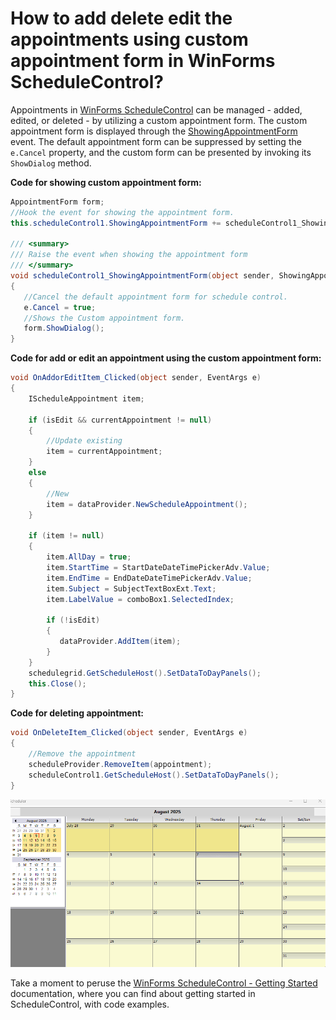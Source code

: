 # How to add delete edit the appointments using custom appointment form in WinForms ScheduleControl?


Appointments in [WinForms ScheduleControl](https://www.syncfusion.com/winforms-ui-controls/scheduler) can be managed - added, edited, or deleted - by utilizing a custom appointment form. The custom appointment form is displayed through the [ShowingAppointmentForm](https://help.syncfusion.com/cr/windowsforms/Syncfusion.Windows.Forms.Schedule.ScheduleControl.html#Syncfusion_Windows_Forms_Schedule_ScheduleControl_ShowingAppointmentForm) event. The default appointment form can be suppressed by setting the `e.Cancel` property, and the custom form can be presented by invoking its `ShowDialog` method.

**Code for showing custom appointment form:**
 
 ```csharp
AppointmentForm form;
//Hook the event for showing the appointment form.
this.scheduleControl1.ShowingAppointmentForm += scheduleControl1_ShowingAppointmentForm;

/// <summary>
/// Raise the event when showing the appointment form
/// </summary>
void scheduleControl1_ShowingAppointmentForm(object sender, ShowingAppointFormEventArgs e)
{
    //Cancel the default appointment form for schedule control.
    e.Cancel = true;
    //Shows the Custom appointment form.
    form.ShowDialog();
} 
 ```

**Code for add or edit an appointment using the custom appointment form:**
 
 ```csharp
void OnAddorEditItem_Clicked(object sender, EventArgs e)
{
     IScheduleAppointment item;

     if (isEdit && currentAppointment != null)
     {
         //Update existing
         item = currentAppointment; 
     }
     else
     {
         //New
         item = dataProvider.NewScheduleAppointment(); 
     }

     if (item != null)
     {
         item.AllDay = true;
         item.StartTime = StartDateDateTimePickerAdv.Value;
         item.EndTime = EndDateDateTimePickerAdv.Value;
         item.Subject = SubjectTextBoxExt.Text;
         item.LabelValue = comboBox1.SelectedIndex;

         if (!isEdit)
         {
            dataProvider.AddItem(item);
         }             
     }
     schedulegrid.GetScheduleHost().SetDataToDayPanels();     
     this.Close();
} 
 ```

**Code for deleting appointment:**
 
 ```csharp
void OnDeleteItem_Clicked(object sender, EventArgs e)
 {
     //Remove the appointment
     scheduleProvider.RemoveItem(appointment);
     scheduleControl1.GetScheduleHost().SetDataToDayPanels();
 } 
 ```

![Add, Edit, delete the appointment](Schedule.gif)

Take a moment to peruse the [WinForms ScheduleControl - Getting Started](https://help.syncfusion.com/windowsforms/scheduler/getting-started) documentation, where you can find about getting started in ScheduleControl, with code examples.

